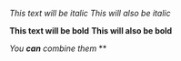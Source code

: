 *This text will be italic*
_This will also be italic_

**This text will be bold**
__This will also be bold__

_You **can** combine them_
**
